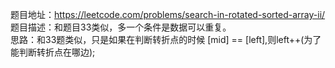 题目地址：https://leetcode.com/problems/search-in-rotated-sorted-array-ii/  
题目描述：和题目33类似，多一个条件是数据可以重复。  
思路：和33题类似，只是如果在判断转折点的时候 [mid] == [left],则left++(为了能判断转折点在哪边);   

